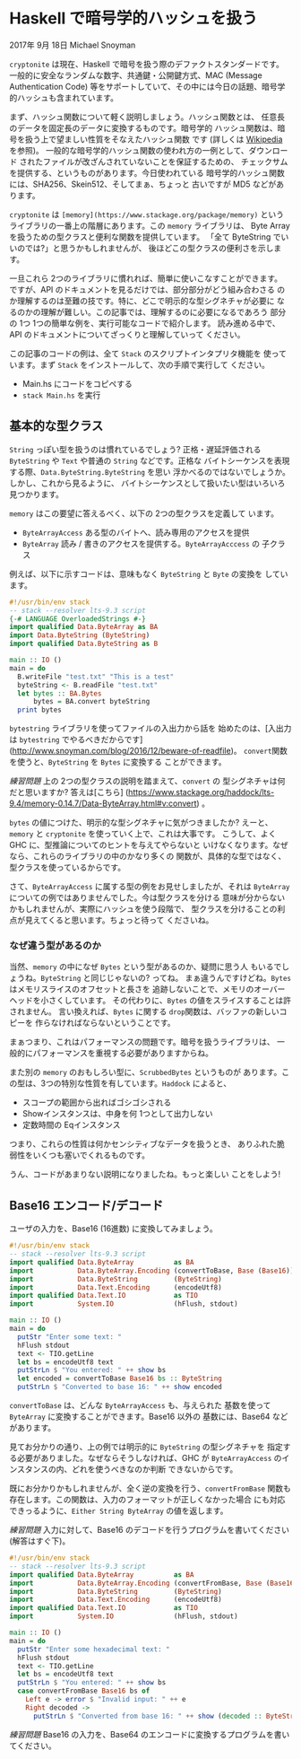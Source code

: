 # Haskell で暗号学的ハッシュを扱う
2017年 9月 18日 Michael Snoyman

`cryptonite` は現在、Haskell で暗号を扱う際のデファクトスタンダードです。
一般的に安全なランダムな数字、共通鍵・公開鍵方式、MAC (Message Authentication Code)
等をサポートしていて、その中には今日の話題、暗号学的ハッシュも含まれています。

まず、ハッシュ関数について軽く説明しましょう。ハッシュ関数とは、
任意長のデータを固定長のデータに変換するものです。暗号学的
ハッシュ関数は、暗号を扱う上で望ましい性質をそなえたハッシュ関数
です (詳しくは [Wikipedia](https://en.wikipedia.org/wiki/Cryptographic_hash_function) を参照)。
一般的な暗号学的ハッシュ関数の使われ方の一例として、ダウンロード
されたファイルが改ざんされていないことを保証するための、
チェックサムを提供する、というものがあります。今日使われている
暗号学的ハッシュ関数には、SHA256、Skein512、そしてまぁ、ちょっと
古いですが MD5 などがあります。

`cryptonite` は `[memory](https://www.stackage.org/package/memory)`
というライブラリの一番上の階層にあります。この `memory` ライブラリは、
Byte Array を扱うための型クラスと便利な関数を提供しています。
「全て ByteString でいいのでは?」と思うかもしれませんが、
後ほどこの型クラスの便利さを示します。

一旦これら 2つのライブラリに慣れれば、簡単に使いこなすことができます。
ですが、API のドキュメントを見るだけでは、部分部分がどう組み合わさる
のか理解するのは至難の技です。特に、どこで明示的な型シグネチャが必要に
なるのかの理解が難しい。この記事では、理解するのに必要になるであろう
部分の 1つ 1つの簡単な例を、実行可能なコードで紹介します。
読み進める中で、API のドキュメントについてざっくりと理解していって
ください。

この記事のコードの例は、全て `Stack` のスクリプトインタプリタ機能を
使っています。まず `Stack` をインストールして、次の手順で実行して
ください。

- Main.hs にコードをコピペする
- `stack Main.hs` を実行

## 基本的な型クラス
`String` っぽい型を扱うのは慣れているでしょう? 正格・遅延評価される
`ByteString` や `Text` や普通の `String` などです。正格な
バイトシーケンスを表現する際、`Data.ByteString.ByteString` を思い
浮かべるのではないでしょうか。しかし、これから見るように、
バイトシーケンスとして扱いたい型はいろいろ見つかります。

`memory` はこの要望に答えるべく、以下の 2つの型クラスを定義して
います。

- `ByteArrayAccess` ある型のバイトへ、読み専用のアクセスを提供
- `ByteArray` 読み / 書きのアクセスを提供する。`ByteArrayAcccess` の
  子クラス

例えば、以下に示すコードは、意味もなく `ByteString` と `Byte` の変換を
しています。

```haskell
#!/usr/bin/env stack
-- stack --resolver lts-9.3 script
{-# LANGUAGE OverloadedStrings #-}
import qualified Data.ByteArray as BA
import Data.ByteString (ByteString)
import qualified Data.ByteString as B

main :: IO ()
main = do
  B.writeFile "test.txt" "This is a test"
  byteString <- B.readFile "test.txt"
  let bytes :: BA.Bytes
      bytes = BA.convert byteString
  print bytes
```

`bytestring` ライブラリを使ってファイルの入出力から話を
始めたのは、[入出力は `bytestring` でやるべきだからです]
(http://www.snoyman.com/blog/2016/12/beware-of-readfile)。
`convert`関数を使うと、`ByteString` を `Bytes` に変換する
ことができます。

*練習問題* 上の 2つの型クラスの説明を踏まえて、`convert` の
型シグネチャは何だと思いますか? 答えは[こちら]
(https://www.stackage.org/haddock/lts-9.4/memory-0.14.7/Data-ByteArray.html#v:convert)
。

`bytes` の値につけた、明示的な型シグネチャに気がつきましたか?
えーと、`memory` と `cryptonite` を使っていく上で、これは大事です。
こうして、よく GHC に、型推論についてのヒントを与えてやらないと
いけなくなります。なぜなら、これらのライブラリの中のかなり多くの
関数が、具体的な型ではなく、型クラスを使っているからです。

さて、`ByteArrayAccess` に属する型の例をお見せしましたが、それは
`ByteArray` についての例ではありませんでした。今は型クラスを分ける
意味が分からないかもしれませんが、実際にハッシュを使う段階で、
型クラスを分けることの利点が見えてくると思います。ちょっと待って
くださいね。

### なぜ違う型があるのか
当然、`memory` の中になぜ `Bytes` という型があるのか、疑問に思う人
もいるでしょうね。`ByteString` と同じじゃないの? ってね。
まぁ違うんですけどね。`Bytes` はメモリスライスのオフセットと長さを
追跡しないことで、メモリのオーバーヘッドを小さくしています。
その代わりに、`Bytes` の値をスライスすることは許されません。
言い換えれば、`Bytes` に関する `drop`関数は、バッファの新しいコピーを
作らなければならないということです。

まぁつまり、これはパフォーマンスの問題です。暗号を扱うライブラリは、
一般的にパフォーマンスを重視する必要がありますからね。

また別の `memory` のおもしろい型に、`ScrubbedBytes` というものが
あります。この型は、3つの特別な性質を有しています。`Haddock` によると、

- スコープの範囲から出ればゴシゴシされる
- Showインスタンスは、中身を何 1つとして出力しない
- 定数時間の Eqインスタンス

つまり、これらの性質は何かセンシティブなデータを扱うとき、
ありふれた脆弱性をいくつも塞いでくれるものです。

うん、コードがあまりない説明になりましたね。もっと楽しい
ことをしよう!

## Base16 エンコード/デコード
ユーザの入力を、Base16 (16進数) に変換してみましょう。

```haskell
#!/usr/bin/env stack
-- stack --resolver lts-9.3 script
import qualified Data.ByteArray          as BA
import           Data.ByteArray.Encoding (convertToBase, Base (Base16))
import           Data.ByteString         (ByteString)
import           Data.Text.Encoding      (encodeUtf8)
import qualified Data.Text.IO            as TIO
import           System.IO               (hFlush, stdout)

main :: IO ()
main = do
  putStr "Enter some text: "
  hFlush stdout
  text <- TIO.getLine
  let bs = encodeUtf8 text
  putStrLn $ "You entered: " ++ show bs
  let encoded = convertToBase Base16 bs :: ByteString
  putStrLn $ "Converted to base 16: " ++ show encoded
```

`convertToBase` は、どんな `ByteArrayAccess` も、与えられた
基数を使って `ByteArray` に変換することができます。Base16 以外の
基数には、Base64 などがあります。

見てお分かりの通り、上の例では明示的に `ByteString` の型シグネチャを
指定する必要がありました。なぜならそうしなければ、GHC が
`ByteArrayAccess` のインスタンスの内、どれを使うべきなのか判断
できないからです。

既にお分かりかもしれませんが、全く逆の変換を行う、`convertFromBase`
関数も存在します。この関数は、入力のフォーマットが正しくなかった場合
にも対応できっるように、`Either String ByteArray` の値を返します。

*練習問題* 入力に対して、Base16 のデコードを行うプログラムを書いてください
(解答はすぐ下)。

```haskell
#!/usr/bin/env stack
-- stack --resolver lts-9.3 script
import qualified Data.ByteArray          as BA
import           Data.ByteArray.Encoding (convertFromBase, Base (Base16))
import           Data.ByteString         (ByteString)
import           Data.Text.Encoding      (encodeUtf8)
import qualified Data.Text.IO            as TIO
import           System.IO               (hFlush, stdout)

main :: IO ()
main = do
  putStr "Enter some hexadecimal text: "
  hFlush stdout
  text <- TIO.getLine
  let bs = encodeUtf8 text
  putStrLn $ "You entered: " ++ show bs
  case convertFromBase Base16 bs of
    Left e -> error $ "Invalid input: " ++ e
    Right decoded ->
      putStrLn $ "Converted from base 16: " ++ show (decoded :: ByteString)
```

*練習問題*
Base16 の入力を、Base64 のエンコードに変換するプログラムを書いてください。
